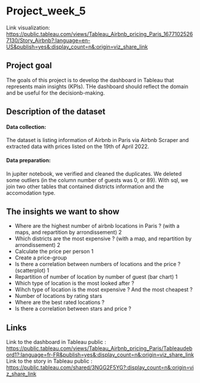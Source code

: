 # Project_week_5

Link visualization: https://public.tableau.com/views/Tableau_Airbnb_pricing_Paris_16771025267130/Story_Airbnb?:language=en-US&publish=yes&:display_count=n&:origin=viz_share_link

## Project goal
The goals of this project is to develop the dashboard in Tableau that represents main insights (KPIs). THe dashboard should reflect the domain and be useful for the decisionb-making.

## Description of the dataset
#### Data collection:
The dataset is listing information of Airbnb in Paris via Airbnb Scraper and extracted data with prices listed on the 19th of April 2022. 
#### Data preparation: 
In jupiter notebook, we verified and cleaned the duplicates. We deleted some outliers (in the column number of guests was 0, or 89). With sql, we join two other tables that contained districts information and the accomodation type. 

## The insights we want to show
- Where are the highest number of airbnb locations in Paris ? (with a maps, and repartition by arrondissement) 2
- Which districts are the most expensive ? (with a map, and repartition by arrondissement) 2
- Calculate the price per person 1
- Create a price-group
- Is there a correlation between numbers of locations and the price ? (scatterplot) 1
- Repartition of number of location by number of guest (bar chart) 1
- Which type of location is the most looked after ? 
- Wihch type of location is the most expensive ? And the most cheapest ?
- Number of locations by rating stars
- Where are the best rated locations ? 
- Is there a correlation between stars and price ? 

## Links
Link to the dashboard in Tableau public : https://public.tableau.com/views/Tableau_Airbnb_pricing_Paris/Tableaudebord1?:language=fr-FR&publish=yes&:display_count=n&:origin=viz_share_link
Link to the story in Tableau public : https://public.tableau.com/shared/3NGG2F5YG?:display_count=n&:origin=viz_share_link

